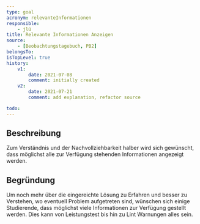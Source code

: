 ```yaml
---
type: goal
acronym: relevanteInformationen
responsible:
    - jlü
title: Relevante Informationen Anzeigen
source:
    - [Beobachtungstagebuch, PB2]
belongsTo: 
isTopLevel: true
history:
    v1:
        date: 2021-07-08
        comment: initially created
    v2:
        date: 2021-07-21
        comment: add explanation, refactor source

todo:
---
```


## Beschreibung

Zum Verständnis und der Nachvollziehbarkeit halber wird sich gewünscht, dass möglichst alle zur Verfügung stehenden Informationen angezeigt werden.

## Begründung
Um noch mehr über die eingereichte Lösung zu Erfahren und besser zu Verstehen, wo eventuell Problem aufgetreten sind, wünschen sich einige
Studierende, dass möglichst viele Informationen zur Verfügung gestellt werden. Dies kann von Leistungstest bis hin zu Lint Warnungen alles sein.


